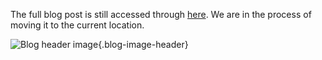 The full blog post is still accessed through [here](https://www.1onepsilon.com/single-post/2018/02/16/February-2018-Editors-Picks). We are in the process of moving it to the current location.

![Blog header image](https://es-app.com/assets/qq93v2.jpg){.blog-image-header}